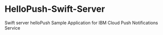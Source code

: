 # HelloPush-Swift-Server
Swift server helloPush Sample Application for IBM Cloud Push Notifications Service
